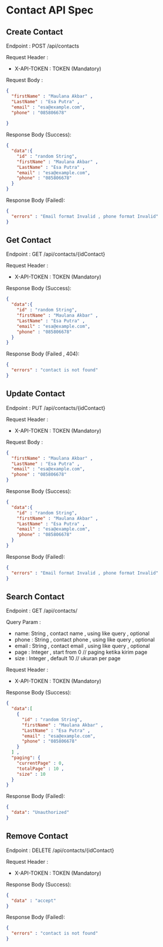 # Contact API Spec

## Create Contact
Endpoint : POST /api/contacts

Request Header :
- X-API-TOKEN : TOKEN (Mandatory)


Request Body : 
```json
{
  "firstName" : "Maulana Akbar" ,
  "LastName" : "Esa Putra" ,
  "email" : "esa@example.com",
  "phone" : "085806678"
          
}
```

Response Body (Success):

```json
{
  "data":{
    "id" : "random String",
    "firstName" : "Maulana Akbar" ,
    "LastName" : "Esa Putra" ,
    "email" : "esa@example.com",
    "phone" : "085806678"
  }
}
```

Response Body (Failed):
```json
{
  "errors" : "Email format Invalid , phone format Invalid"
}
```

## Get Contact
Endpoint : GET /api/contacts/{idContact}

Request Header :
- X-API-TOKEN : TOKEN (Mandatory)

Response Body (Success):
```json
{
  "data":{
    "id" : "random String",
    "firstName" : "Maulana Akbar" ,
    "LastName" : "Esa Putra" ,
    "email" : "esa@example.com",
    "phone" : "085806678"
  }
}
```

Response Body (Failed , 404):
```json
{
  "errors" : "contact is not found"
}
```

## Update Contact
Endpoint : PUT /api/contacts/{idContact}

Request Header :
- X-API-TOKEN : TOKEN (Mandatory)


Request Body :
```json
{
  "firstName" : "Maulana Akbar" ,
  "LastName" : "Esa Putra" ,
  "email" : "esa@example.com",
  "phone" : "085806678"
}
```

Response Body (Success):
```json
{
  "data":{
    "id" : "random String",
    "firstName" : "Maulana Akbar" ,
    "LastName" : "Esa Putra" ,
    "email" : "esa@example.com",
    "phone" : "085806678"
  }
}
```

Response Body (Failed):
```json
{
  "errors" : "Email format Invalid , phone format Invalid"
}
```

## Search Contact
Endpoint : GET /api/contacts/

Query Param :
- name: String , contact name , using like query , optional
- phone : String , contact phone , using like query , optional
- email : String , contact email , using like query , optional
- page : Integer , start from 0  // paging ketika kirim page
- size : Integer , default 10  // ukuran per page

Request Header :
- X-API-TOKEN : TOKEN (Mandatory)

Response Body (Success):

```json
{
  "data":[
    {
      "id" : "random String",
      "firstName" : "Maulana Akbar" ,
      "LastName" : "Esa Putra" ,
      "email" : "esa@example.com",
      "phone" : "085806678"
    }
  ] , 
  "paging": {
    "currentPage" : 0,
    "totalPage" : 10 , 
    "size" : 10
  }
}
```

Response Body (Failed):

```json
{
  "data": "Unauthorized"
}
```

## Remove Contact
Endpoint : DELETE /api/contacts/{idContact}

Request Header :
- X-API-TOKEN : TOKEN (Mandatory)

Response Body (Success):
```json
{
  "data" : "accept"
}
```

Response Body (Failed):
```json
{
  "errors" : "contact is not found"
}
```